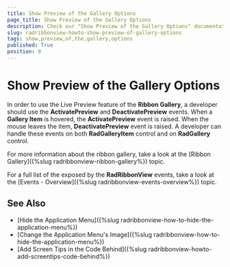 ```yaml
---
title: Show Preview of the Gallery Options
page_title: Show Preview of the Gallery Options
description: Check our "Show Preview of the Gallery Options" documentation article for the RadRibbonView WPF control.
slug: radribbonview-howto-show-preview-of-gallery-options
tags: show,preview,of,the,gallery,options
published: True
position: 9
---
```


# Show Preview of the Gallery Options

In order to use the Live Preview feature of the __Ribbon Gallery__, a developer should use the __ActivatePreview__ and __DeactivatePreview__ events. When a __Gallery Item__ is hovered, the __ActivatePreview__ event is raised. When the mouse leaves the item, __DeactivatePreview__ event is raised. A developer can handle these events on both __RadGalleryItem__ control and on __RadGallery__ control.

For more information about the ribbon gallery, take a look at the [Ribbon Gallery]({%slug radribbonview-ribbon-gallery%}) topic.		

For a full list of the exposed by the __RadRibbonView__ events, take a look at the [Events - Overview]({%slug radribbonview-events-overview%}) topic.		

## See Also
 * [Hide the Application Menu]({%slug radribbonview-how-to-hide-the-application-menu%})
 * [Change the Application Menu's Image]({%slug radribbonview-how-to-hide-the-application-menu%})
 * [Add Screen Tips in the Code Behind]({%slug radribbonview-howto-add-screentips-code-behind%})